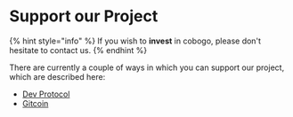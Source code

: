 # Support our Project

{% hint style="info" %}
If you wish to **invest** in cobogo, please don't hesitate to contact us.
{% endhint %}

There are currently a couple of ways in which you can support our project, which are described here:

* [Dev Protocol](dev-protocol.md)
* [Gitcoin](gitcoin.md)

